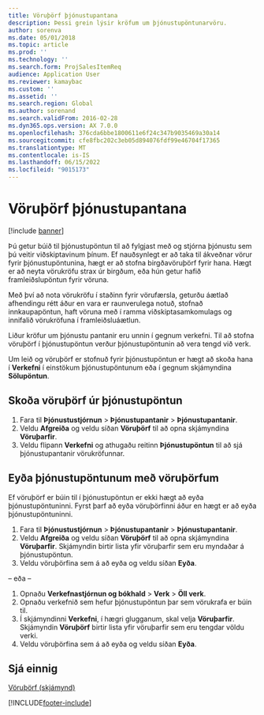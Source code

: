```yaml
---
title: Vöruþörf þjónustupantana
description: Þessi grein lýsir kröfum um þjónustupöntunarvöru.
author: sorenva
ms.date: 05/01/2018
ms.topic: article
ms.prod: ''
ms.technology: ''
ms.search.form: ProjSalesItemReq
audience: Application User
ms.reviewer: kamaybac
ms.custom: ''
ms.assetid: ''
ms.search.region: Global
ms.author: sorenand
ms.search.validFrom: 2016-02-28
ms.dyn365.ops.version: AX 7.0.0
ms.openlocfilehash: 376cda6bbe1800611e6f24c347b9035469a30a14
ms.sourcegitcommit: cfe8fbc202c3eb05d894076fdf99e46704f17365
ms.translationtype: MT
ms.contentlocale: is-IS
ms.lasthandoff: 06/15/2022
ms.locfileid: "9015173"
---
```

# <a name="service-order-item-requirements"></a>Vöruþörf þjónustupantana

[!include [banner](../includes/banner.md)]

Þú getur búið til þjónustupöntun til að fylgjast með og stjórna þjónustu sem þú veitir viðskiptavinum þínum. Ef nauðsynlegt er að taka til ákveðnar vörur fyrir þjónustupöntunina, hægt er að stofna birgðavöruþörf fyrir hana. Hægt er að neyta vörukröfu strax úr birgðum, eða hún getur hafið framleiðslupöntun fyrir vöruna.

Með því að nota vörukröfu í staðinn fyrir vörufærsla, geturðu áætlað afhendingu rétt áður en vara er raunverulega notuð, stofnað innkaupapöntun, haft vöruna með í ramma viðskiptasamkomulags og innifalið vörukröfuna í framleiðsluáætlun.

Liður kröfur um þjónustu pantanir eru unnin í gegnum verkefni. Til að stofna vöruþörf í þjónustupöntun verður þjónustupöntunin að vera tengd við verk.

Um leið og vöruþörf er stofnuð fyrir þjónustupöntun er hægt að skoða hana í **Verkefni** í einstökum þjónustupöntunum eða í gegnum skjámyndina **Sölupöntun**.

## <a name="view-an-item-requirement-from-a-service-order"></a>Skoða vöruþörf úr þjónustupöntun

1. Fara til **Þjónustustjórnun** \> **Þjónustupantanir** \> **Þjónustupantanir**.
1. Veldu **Afgreiða** og veldu síðan **Vöruþörf** til að opna skjámyndina **Vöruþarfir**.
1. Veldu flipann **Verkefni** og athugaðu reitinn **Þjónustupöntun** til að sjá þjónustupantanir vörukröfunnar.

## <a name="delete-service-orders-with-item-requirements"></a>Eyða þjónustupöntunum með vöruþörfum

Ef vöruþörf er búin til í þjónustupöntun er ekki hægt að eyða þjónustupöntuninni. Fyrst þarf að eyða vöruþörfinni áður en hægt er að eyða þjónustupöntuninni.

1. Fara til **Þjónustustjórnun** \> **Þjónustupantanir** \> **Þjónustupantanir**.
1. Veldu **Afgreiða** og veldu síðan **Vöruþörf** til að opna skjámyndina **Vöruþarfir**. Skjámyndin birtir lista yfir vöruþarfir sem eru myndaðar á þjónustupöntun.
1. Veldu vöruþörfina sem á að eyða og veldu síðan **Eyða**.

– eða –

1. Opnaðu **Verkefnastjórnun og bókhald** \> **Verk** \> **Öll verk**.
1. Opnaðu verkefnið sem hefur þjónustupöntun þar sem vörukrafa er búin til.
1. Í skjámyndinni **Verkefni**, í hægri glugganum, skal velja **Vöruþarfir**. Skjámyndin **Vöruþörf** birtir lista yfir vöruþarfir sem eru tengdar völdu verki.
1. Veldu vöruþörfina sem á að eyða og veldu síðan **Eyða**.

## <a name="see-also"></a>Sjá einnig

[Vöruþörf (skjámynd)](https://technet.microsoft.com/library/aa552021\(v=ax.60\))



[!INCLUDE[footer-include](../../includes/footer-banner.md)]